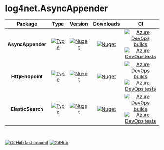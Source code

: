# log4net.AsyncAppender

| Package           | Type                                                                                                                                                                                                                           | Version                                                                                                                                                              | Downloads                                                                                                                                                         | CI                                                                                                                                                                                                                                                                                                                                                                                                                                                                                                                                                                                                     |
|:-----------------:|:------------------------------------------------------------------------------------------------------------------------------------------------------------------------------------------------------------------------------:|:--------------------------------------------------------------------------------------------------------------------------------------------------------------------:|:-----------------------------------------------------------------------------------------------------------------------------------------------------------------:|:------------------------------------------------------------------------------------------------------------------------------------------------------------------------------------------------------------------------------------------------------------------------------------------------------------------------------------------------------------------------------------------------------------------------------------------------------------------------------------------------------------------------------------------------------------------------------------------------------:|
| **AsyncAppender** | [![Type](https://img.shields.io/badge/type-abstract-ff945a.svg?cacheSeconds=1296000)](https://github.com/tommasobertoni/log4net.AsyncAppender/blob/master/src/log4net.AsyncAppender/AsyncAppender.cs)                          | [![Nuget](https://img.shields.io/nuget/vpre/log4net.AsyncAppender.svg?logo=nuget)](https://www.nuget.org/packages/log4net.AsyncAppender)                             | [![Nuget](https://img.shields.io/nuget/dt/log4net.AsyncAppender.svg?logo=nuget)](https://www.nuget.org/packages/log4net.AsyncAppender)                            | [![Azure DevOps builds](https://img.shields.io/azure-devops/build/tommasobertoni/24e536bb-a4bf-4279-b76b-b03e1ab4c560/2.svg?cacheSeconds=3600)](https://dev.azure.com/tommasobertoni/log4net.AsyncAppender%20CI/_build/latest?definitionId=2&branchName=master)<br/>[![Azure DevOps tests](https://img.shields.io/azure-devops/tests/tommasobertoni/log4net.AsyncAppender%20CI/2.svg?compact_message&cacheSeconds=3600)](https://dev.azure.com/tommasobertoni/log4net.AsyncAppender%20CI/_build/latest?definitionId=2&branchName=master)                                           |
| **HttpEndpoint**  | [![Type](https://img.shields.io/badge/type-abstract-ff945a.svg?cacheSeconds=1296000)](https://github.com/tommasobertoni/log4net.AsyncAppender/blob/master/src/log4net.AsyncAppender.HttpEndpoint/HttpEndpointAsyncAppender.cs) | [![Nuget](https://img.shields.io/nuget/vpre/log4net.AsyncAppender.HttpEndpoint.svg?logo=nuget)](https://www.nuget.org/packages/log4net.AsyncAppender.HttpEndpoint)   | [![Nuget](https://img.shields.io/nuget/dt/log4net.AsyncAppender.HttpEndpoint.svg?logo=nuget)](https://www.nuget.org/packages/log4net.AsyncAppender.HttpEndpoint)  | [![Azure DevOps builds](https://img.shields.io/azure-devops/build/tommasobertoni/1d4348b3-d461-4b3f-81fe-e13bf2a094b7/3.svg?cacheSeconds=3600)](https://dev.azure.com/tommasobertoni/log4net.AsyncAppender.HttpEndpoint%20CI/_build/latest?definitionId=3&branchName=master)<br/>[![Azure DevOps tests](https://img.shields.io/azure-devops/tests/tommasobertoni/log4net.AsyncAppender.HttpEndpoint%20CI/3.svg?compact_message&cacheSeconds=3600)](https://dev.azure.com/tommasobertoni/log4net.AsyncAppender.HttpEndpoint%20CI/_build/latest?definitionId=3&branchName=master)    |
| **ElasticSearch** | [![Type](https://img.shields.io/badge/type-concrete-9cf.svg?cacheSeconds=1296000)](https://github.com/tommasobertoni/log4net.AsyncAppender/blob/master/src/log4net.AsyncAppender.ElasticSearch/ElasticSearchAsyncAppender.cs)  | [![Nuget](https://img.shields.io/nuget/vpre/log4net.AsyncAppender.ElasticSearch.svg?logo=nuget)](https://www.nuget.org/packages/log4net.AsyncAppender.ElasticSearch) | [![Nuget](https://img.shields.io/nuget/dt/log4net.AsyncAppender.ElasticSearch.svg?logo=nuget)](https://www.nuget.org/packages/log4net.AsyncAppender.ElasticSearch) | [![Azure DevOps builds](https://img.shields.io/azure-devops/build/tommasobertoni/8dc37f60-dfee-4bc2-8820-81acff27a6c4/5.svg?cacheSeconds=3600)](https://dev.azure.com/tommasobertoni/log4net.AsyncAppender.ElasticSearch%20CI/_build/latest?definitionId=5&branchName=master)<br/>[![Azure DevOps tests](https://img.shields.io/azure-devops/tests/tommasobertoni/log4net.AsyncAppender.ElasticSearch%20CI/5.svg?compact_message&cacheSeconds=3600)](https://dev.azure.com/tommasobertoni/log4net.AsyncAppender.ElasticSearch%20CI/_build/latest?definitionId=5&branchName=master) |

<br />

[![GitHub last commit](https://img.shields.io/github/last-commit/tommasobertoni/log4net.AsyncAppender.svg?cacheSeconds=43200)](https://github.com/tommasobertoni/log4net.AsyncAppender/commits/master)
[![GitHub](https://img.shields.io/github/license/tommasobertoni/log4net.AsyncAppender.svg?cacheSeconds=1296000)](https://github.com/tommasobertoni/log4net.AsyncAppender/blob/master/LICENSE)
<br />
